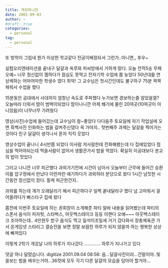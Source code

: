 ```yaml
---
title: 개강하니깐
date: 2001-09-03
author: ~
#draft: true
categories:
  - personal
tag:
  - personal
---
```




또 방학이 그립네
뭔가 이상한 학교같다
전공이배정되서 그런가..아니면,,
후우~

실험오리엔테이션을 끝내구 달걀과 옥루와 피씨방에서
거하게 떴다.
오늘 전적5승 무패 오예~
너무 정신없이 껨하다가 점심도 못먹고 전자기학 수업에 쫌 늦었다
50년대를 연상케하는 어마어마한 학생수 였다 최악!
그 교수님은 첫시간인데도 불구하구 75분 꽉꽉채워서 수업을 했다

15분동안 공대에서 사대까지 엄청난 속도로 주파했다
누가보면 경보하는줄 알았을껄?
오늘따라 더워서 땀이 범벅이되었다
땀이나니깐 어제 쐐기에 물린 20여곳(10여곳이 아니었음)이
너무너무 가려웠다

영상(사진)수업에 들어갔는데
교수님이 참~좋았다
다다음주 토요일에 자기 작업실에 오면 흑백사진 인화하는 법을 갈켜주신댔다
꼭 가야지..
첫번째주 과제는 달걀을 찍어가는 것이다
친구 달걀이 생각나서 혼자 킥킥 웃었다

영상수업이 끝나니 4시반쯤 되었다
이사람 저사람한테 전화해봤는데 다 집에있었다
점심을 먹어야되는데 먹을사람이 없어서
생활관가서 밥을 먹었다. 확실히 이공대보다 본교의 밥이 맛있다

그러고 나니깐 너무 피곤했다
과외가기전에 시간이 남아서 오늘부터 근무에 들어간 승환이를 압구정에서 만났다
이런저런 얘기하다가
과외하러 분당으로 왔다 
1시간 남짓한 시간동안 정신없이 잤다. 욀케 피곤한건지..

과외를 하는데 걔가 오래달리기 해서 피곤하다구 일찍 끝내달라구 했다
넘 고마워서 걸어올려다가 뻐스타구 집에 왔다

쫌전에 이번주 토요일에 하는 권회창이 소개해준 파티 알바 내용을 읽어봤는데
파티의 스폰서 음식이 피자헛, 스타벅스, 아웃백스테이크 등등 이랜다
오예~~~ 아웃백스테이크 조아하는데..
4만원두 받구 음식도 먹고 일석이조일세
거기 갔다와서 장충체육관 가서 온게임넷 스타리그 결승전을 보면
정말 보람찬 하루가 되지 않을까 하는 행복한 상상에 빠져있다

이렇게 2학기 개강날 나의 하루가 지나갔다
.............
하루가 지나가고 있다


 댓글 하나 달렸습니다.
 digitize 2001.09.04 08:56: 
음...달걀사진이라...건말이야..빛을보는 법을 배우는거야...36컷에 모두 각기 다른 달걀의 모습을 담아야 할거야...




